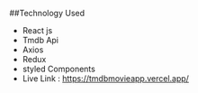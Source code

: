 
##Technology Used
- React js
- Tmdb Api
- Axios
- Redux
- styled Components
- Live Link : https://tmdbmovieapp.vercel.app/

